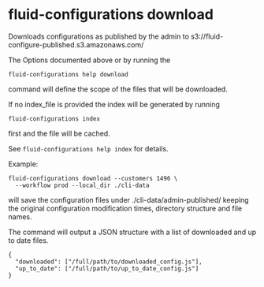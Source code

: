 # fluid-configurations download

Downloads configurations as published by the admin
to s3://fluid-configure-published.s3.amazonaws.com/

The Options documented above or by running the

    fluid-configurations help download

command will define the scope of the files that
will be downloaded.


If no index_file is provided the index will be generated
by running

    fluid-configurations index

first and the file will be cached.

See `fluid-configurations help index` for details.

Example:

    fluid-configurations download --customers 1496 \
      --workflow prod --local_dir ./cli-data

will save the configuration files under ./cli-data/admin-published/
keeping the original configuration modification times, directory
structure and file names.

The command will output a JSON structure with a list of downloaded
and up to date files.

    {
      "downloaded": ["/full/path/to/downloaded_config.js"],
      "up_to_date": ["/full/path/to/up_to_date_config.js"]
    }


